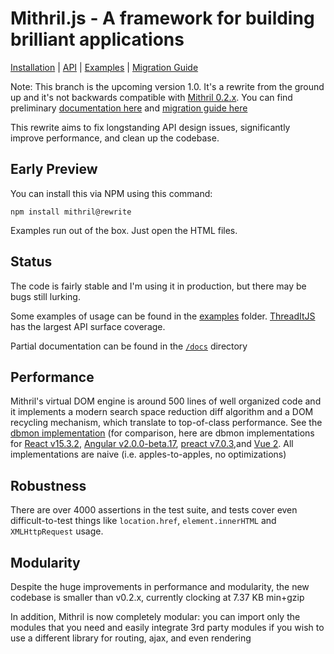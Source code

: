 # Mithril.js - A framework for building brilliant applications

[Installation](docs/installation.md) | [API](docs/api.md) | [Examples](docs/examples.md) | [Migration Guide](docs/v1.x-migration.md)

Note: This branch is the upcoming version 1.0. It's a rewrite from the ground up and it's not backwards compatible with [Mithril 0.2.x](http://mithril.js.org). You can find preliminary [documentation here](docs) and [migration guide here](docs/v1.x-migration.md)

This rewrite aims to fix longstanding API design issues, significantly improve performance, and clean up the codebase.

## Early Preview

You can install this via NPM using this command:

```
npm install mithril@rewrite
```

Examples run out of the box. Just open the HTML files.

## Status

The code is fairly stable and I'm using it in production, but there may be bugs still lurking.

Some examples of usage can be found in the [examples](examples) folder. [ThreadItJS](http://cdn.rawgit.com/lhorie/mithril.js/rewrite/examples/threaditjs/index.html) has the largest API surface coverage.

Partial documentation can be found in the [`/docs`](docs) directory

## Performance

Mithril's virtual DOM engine is around 500 lines of well organized code and it implements a modern search space reduction diff algorithm and a DOM recycling mechanism, which translate to top-of-class performance. See the [dbmon implementation](http://cdn.rawgit.com/lhorie/mithril.js/rewrite/examples/dbmonster/mithril/index.html) (for comparison, here are dbmon implementations for [React v15.3.2](http://cdn.rawgit.com/lhorie/mithril.js/rewrite/examples/dbmonster/react/index.html), [Angular v2.0.0-beta.17](http://cdn.rawgit.com/lhorie/mithril.js/rewrite/examples/dbmonster/angular/index.html),
[preact v7.0.3](http://cdn.rawgit.com/lhorie/mithril.js/rewrite/examples/dbmonster/preact/index.html),and [Vue 2](http://cdn.rawgit.com/lhorie/mithril.js/rewrite/examples/dbmonster/vue/index.html). All implementations are naive (i.e. apples-to-apples, no optimizations)

## Robustness

There are over 4000 assertions in the test suite, and tests cover even difficult-to-test things like `location.href`, `element.innerHTML` and `XMLHttpRequest` usage.

## Modularity

Despite the huge improvements in performance and modularity, the new codebase is smaller than v0.2.x, currently clocking at <!-- size -->7.37 KB<!-- /size --> min+gzip

In addition, Mithril is now completely modular: you can import only the modules that you need and easily integrate 3rd party modules if you wish to use a different library for routing, ajax, and even rendering
